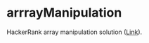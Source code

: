 # arrrayManipulation 

HackerRank array manipulation solution ([Link](https://www.hackerrank.com/challenges/crush/problem)).
